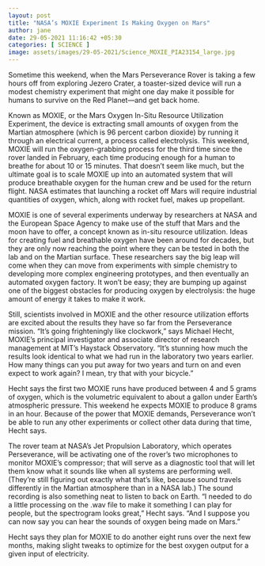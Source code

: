 ```yaml
---
layout: post
title: "NASA’s MOXIE Experiment Is Making Oxygen on Mars"
author: jane 
date: 29-05-2021 11:16:42 +05:30 
categories: [ SCIENCE ] 
image: assets/images/29-05-2021/Science_MOXIE_PIA23154_large.jpg
---
```

Sometime this weekend, when the Mars Perseverance Rover is taking a few hours off from exploring Jezero Crater, a toaster-sized device will run a modest chemistry experiment that might one day make it possible for humans to survive on the Red Planet—and get back home.

Known as MOXIE, or the Mars Oxygen In-Situ Resource Utilization Experiment, the device is extracting small amounts of oxygen from the Martian atmosphere (which is 96 percent carbon dioxide) by running it through an electrical current, a process called electrolysis. This weekend, MOXIE will run the oxygen-grabbing process for the third time since the rover landed in February, each time producing enough for a human to breathe for about 10 or 15 minutes. That doesn’t seem like much, but the ultimate goal is to scale MOXIE up into an automated system that will produce breathable oxygen for the human crew and be used for the return flight. NASA estimates that launching a rocket off Mars will require industrial quantities of oxygen, which, along with rocket fuel, makes up propellant.

MOXIE is one of several experiments underway by researchers at NASA and the European Space Agency to make use of the stuff that Mars and the moon have to offer, a concept known as in-situ resource utilization. Ideas for creating fuel and breathable oxygen have been around for decades, but they are only now reaching the point where they can be tested in both the lab and on the Martian surface. These researchers say the big leap will come when they can move from experiments with simple chemistry to developing more complex engineering prototypes, and then eventually an automated oxygen factory. It won’t be easy; they are bumping up against one of the biggest obstacles for producing oxygen by electrolysis: the huge amount of energy it takes to make it work.

Still, scientists involved in MOXIE and the other resource utilization efforts are excited about the results they have so far from the Perseverance mission. “It’s going frighteningly like clockwork,” says Michael Hecht, MOXIE’s principal investigator and associate director of research management at MIT’s Haystack Observatory. “It’s stunning how much the results look identical to what we had run in the laboratory two years earlier. How many things can you put away for two years and turn on and even expect to work again? I mean, try that with your bicycle.”

Hecht says the first two MOXIE runs have produced between 4 and 5 grams of oxygen, which is the volumetric equivalent to about a gallon under Earth’s atmospheric pressure. This weekend he expects MOXIE to produce 8 grams in an hour. Because of the power that MOXIE demands, Perseverance won’t be able to run any other experiments or collect other data during that time, Hecht says.

The rover team at NASA’s Jet Propulsion Laboratory, which operates Perseverance, will be activating one of the rover’s two microphones to monitor MOXIE’s compressor; that will serve as a diagnostic tool that will let them know what it sounds like when all systems are performing well. (They’re still figuring out exactly what that’s like, because sound travels differently in the Martian atmosphere than in a NASA lab.) The sound recording is also something neat to listen to back on Earth. “I needed to do a little processing on the .wav file to make it something I can play for people, but the spectrogram looks great,” Hecht says. “And I suppose you can now say you can hear the sounds of oxygen being made on Mars.”

Hecht says they plan for MOXIE to do another eight runs over the next few months, making slight tweaks to optimize for the best oxygen output for a given input of electricity.